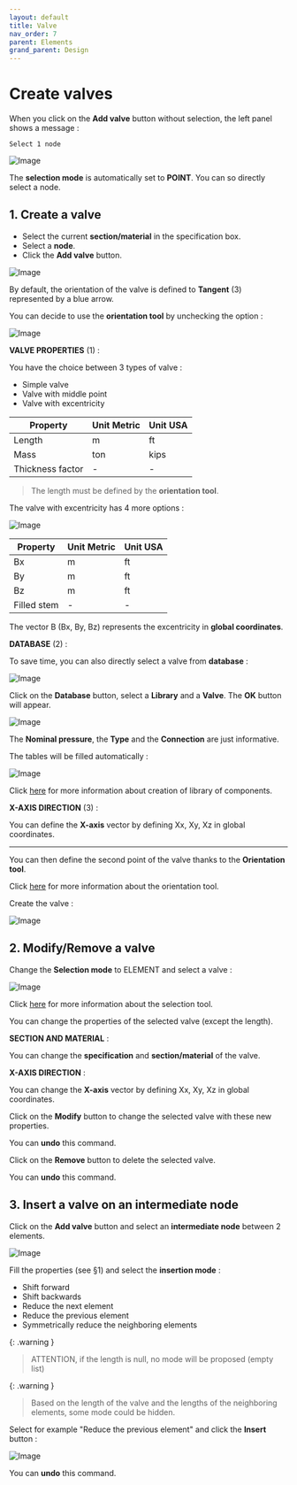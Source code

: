 ```yaml
---
layout: default
title: Valve
nav_order: 7
parent: Elements
grand_parent: Design
---
```


# Create valves

When you click on the **Add valve** button without selection, the left panel shows a message :

    Select 1 node

![Image](../../Images/Valve1.jpg)

The **selection mode** is automatically set to **POINT**. You can so directly select a node.

## 1. Create a valve

- Select the current **section/material** in the specification box.
- Select a **node**.
- Click the **Add valve** button.

![Image](../../Images/Valve2.jpg)

By default, the orientation of the valve is defined to **Tangent** (3) represented by a blue arrow.

You can decide to use the **orientation tool** by unchecking the option :

![Image](../../Images/Valve3.jpg)

**VALVE PROPERTIES** (1) :

You have the choice between 3 types of valve :

- Simple valve
- Valve with middle point
- Valve with excentricity

| Property | Unit Metric | Unit USA |
| -------- | ---- | ---- |
| Length | m | ft |
| Mass | ton | kips |
| Thickness factor | - | - |

>The length must be defined by the **orientation tool**.

The valve with excentricity has 4 more options :

![Image](../../Images/Valve4.jpg)

| Property | Unit Metric | Unit USA |
| -------- | ---- | ---- |
| Bx | m | ft |
| By | m | ft |
| Bz | m | ft |
| Filled stem | - | - |

The vector B (Bx, By, Bz) represents the excentricity in **global coordinates**.

**DATABASE** (2) :

To save time, you can also directly select a valve from **database** :

![Image](../../Images/Valve5.jpg)

Click on the **Database** button, select a **Library** and a **Valve**. The **OK** button will appear.

![Image](../../Images/Valve6.jpg)

The **Nominal pressure**, the **Type** and the **Connection** are just informative.

The tables will be filled automatically :

![Image](../../Images/Valve7.jpg)

Click [here](https://documentation.metapiping.com/Settings/Databases/Components.html) for more information about creation of library of components.

**X-AXIS DIRECTION** (3) :

You can define the **X-axis** vector by defining Xx, Xy, Xz in global coordinates.

---

You can then define the second point of the valve thanks to the **Orientation tool**.

Click [here](https://documentation.metapiping.com/Design/Elements/Orientation.html) for more information about the orientation tool.

Create the valve :

![Image](../../Images/Valve8.jpg)

## 2. Modify/Remove a valve

Change the **Selection mode** to ELEMENT and select a valve :

![Image](../../Images/Valve9.jpg)

Click [here](https://documentation.metapiping.com/Design/Selection.html) for more information about the selection tool.

You can change the properties of the selected valve (except the length).

**SECTION AND MATERIAL** :

You can change the **specification** and **section/material** of the valve.

**X-AXIS DIRECTION** :

You can change the **X-axis** vector by defining Xx, Xy, Xz in global coordinates.

Click on the **Modify** button to change the selected valve with these new properties.

You can **undo** this command.

Click on the **Remove** button to delete the selected valve.

You can **undo** this command.

## 3. Insert a valve on an intermediate node

Click on the **Add valve** button and select an **intermediate node** between 2 elements.

![Image](../../Images/Valve10.jpg)

Fill the properties (see §1) and select the **insertion mode** :

- Shift forward
- Shift backwards
- Reduce the next element
- Reduce the previous element
- Symmetrically reduce the neighboring elements

{: .warning }
>ATTENTION, if the length is null, no mode will be proposed (empty list)

{: .warning }
>Based on the length of the valve and the lengths of the neighboring elements, some mode could be hidden.

Select for example "Reduce the previous element" and click the **Insert** button :

![Image](../../Images/Valve11.jpg)

You can **undo** this command.